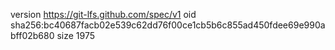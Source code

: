 version https://git-lfs.github.com/spec/v1
oid sha256:bc40687facb02e539c62dd76f00ce1cb5b6c855ad450fdee69e990abff02b680
size 1975
